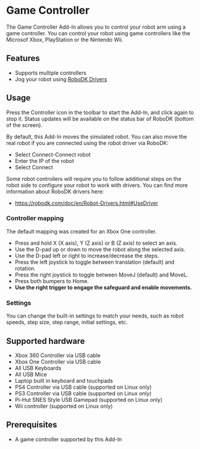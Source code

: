 # Game Controller

The Game Controller Add-In allows you to control your robot arm using a game controller. You can control your robot using game controllers like the Microsof Xbox, PlayStation or the Nintendo Wii.

## Features

- Supports multiple controllers
- Jog your robot using [RoboDK Drivers](https://robodk.com/doc/en/Robot-Drivers.html#RobotDrivers)


## Usage

Press the Controller icon in the toolbar to start the Add-In, and click again to stop it. Status updates will be available on the status bar of RoboDK (bottom of the screen).

By default, this Add-In moves the simulated robot. You can also move the real robot if you are connected using the robot driver via RoboDK:
- Select Connect-Connect robot
- Enter the IP of the robot
- Select Connect

Some robot controllers will require you to follow additional steps on the robot side to configure your robot to work with drivers. You can find more information about RoboDK drivers here:
- https://robodk.com/doc/en/Robot-Drivers.html#UseDriver


### Controller mapping

The default mapping was created for an Xbox One controller.
- Press and hold X (X axis), Y (Z axis) or B (Z axis) to select an axis.
- Use the D-pad up or down to move the robot along the selected axis.
- Use the D-pad left or right to increase/decrease the steps.
- Press the left joystick to toggle between translation (default) and rotation.
- Press the right joystick to toggle between MoveJ (default) and MoveL.
- Press both bumpers to Home.
- **Use the right trigger to engage the safeguard and enable movements.**


### Settings

You can change the built-in settings to match your needs, such as robot speeds, step size, step range, initial settings, etc.

## Supported hardware

- Xbox 360 Controller via USB cable
- Xbox One Controller via USB cable
- All USB Keyboards
- All USB Mice
- Laptop built in keyboard and touchpads
- PS4 Controller via USB cable (supported on Linux only)
- PS3 Controller via USB cable (supported on Linux only)
- Pi-Hut SNES Style USB Gamepad (supported on Linux only)
- Wii controller (supported on Linux only)



## Prerequisites
- A game controller supported by this Add-In